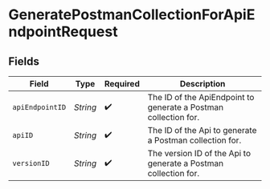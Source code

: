 # GeneratePostmanCollectionForApiEndpointRequest


## Fields

| Field                                                           | Type                                                            | Required                                                        | Description                                                     |
| --------------------------------------------------------------- | --------------------------------------------------------------- | --------------------------------------------------------------- | --------------------------------------------------------------- |
| `apiEndpointID`                                                 | *String*                                                        | :heavy_check_mark:                                              | The ID of the ApiEndpoint to generate a Postman collection for. |
| `apiID`                                                         | *String*                                                        | :heavy_check_mark:                                              | The ID of the Api to generate a Postman collection for.         |
| `versionID`                                                     | *String*                                                        | :heavy_check_mark:                                              | The version ID of the Api to generate a Postman collection for. |